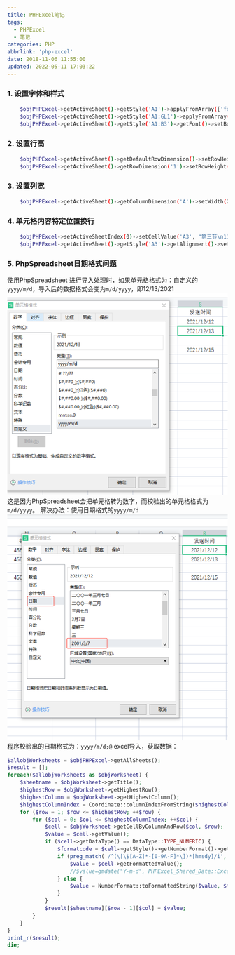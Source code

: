 ```yaml
---
title: PHPExcel笔记
tags:
  - PHPExcel
  - 笔记
categories: PHP
abbrlink: 'php-excel'
date: 2018-11-06 11:55:00
updated: 2022-05-11 17:03:22
---
```


### 1. 设置字体和样式
``` bash
    $objPHPExcel->getActiveSheet()->getStyle('A1')->applyFromArray(['font'=>['bold'=>true]]);			//设置单元格A1字体加粗
    $objPHPExcel->getActiveSheet()->getStyle('A1:GL1')->applyFromArray(['font'=>['bold'=>true]]);		//设置单元格A1-GL1字体加粗
    $objPHPExcel->getActiveSheet()->getStyle('A1:B3')->getFont()->setBold(true);						//设置A1-B3之间的单元格字体加粗
``` 

### 2. 设置行高
``` bash
    $objPHPExcel->getActiveSheet()->getDefaultRowDimension()->setRowHeight(20);							//设置默认行高
    $objPHPExcel->getActiveSheet()->getRowDimension('1')->setRowHeight(30);								//设置第一行行高
``` 

### 3. 设置列宽
``` bash
    $objPHPExcel->getActiveSheet()->getColumnDimension('A')->setWidth(20);								//设置A列列宽
``` 

### 4. 单元格内容特定位置换行
``` bash
    $objPHPExcel->setActiveSheetIndex(0)->setCellValue('A3', "第三节\n11:00-12:00");   //注意双引号
    $objPHPExcel->getActiveSheet()->getStyle('A3')->getAlignment()->setWrapText(true);
``` 

### 5. PhpSpreadsheet日期格式问题
使用PhpSpreadsheet  进行导入处理时，如果单元格格式为：自定义的`yyyy/m/d`，导入后的数据格式会变为`m/d/yyyy`，即12/13/2021
![](/images/php_excel_note_1.png)
这是因为PhpSpreadsheet会把单元格转为数字，而校验出的单元格格式为`m/d/yyyy`。
解决办法：使用日期格式的`yyyy/m/d`
![](/images/php_excel_note_2.png)
程序校验出的日期格式为：`yyyy/m/d;@`
excel导入，获取数据：
```php
$allobjWorksheets = $objPHPExcel->getAllSheets();
$result = [];
foreach($allobjWorksheets as $objWorksheet) {
    $sheetname = $objWorksheet->getTitle();
    $highestRow = $objWorksheet->getHighestRow();
    $highestColumn = $objWorksheet->getHighestColumn();
    $highestColumnIndex = Coordinate::columnIndexFromString($highestColumn);
    for ($row = 1; $row <= $highestRow; ++$row) {
        for ($col = 0; $col <= $highestColumnIndex; ++$col) {
            $cell = $objWorksheet->getCellByColumnAndRow($col, $row);
            $value = $cell->getValue();
            if ($cell->getDataType() == DataType::TYPE_NUMERIC) {
                $formatcode = $cell->getStyle()->getNumberFormat()->getFormatCode();
                if (preg_match('/^(\[\$[A-Z]*-[0-9A-F]*\])*[hmsdy]/i', $formatcode)) {
                    $value = $cell->getFormattedValue();
                    //$value=gmdate("Y-m-d", PHPExcel_Shared_Date::ExcelToPHP($value));
                } else {
                    $value = NumberFormat::toFormattedString($value, $formatcode);
                }
            }
            $result[$sheetname][$row - 1][$col] = $value;
        }
    }
}
print_r($result);
die;
```